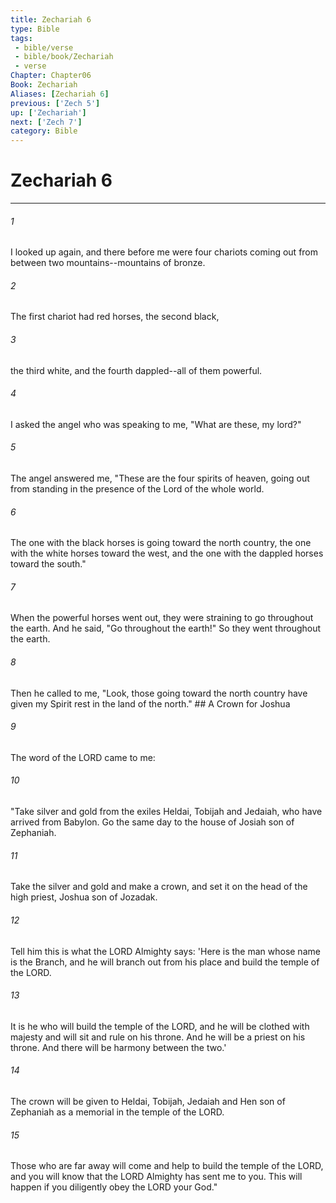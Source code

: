 ```yaml
---
title: Zechariah 6
type: Bible
tags:
 - bible/verse
 - bible/book/Zechariah
 - verse
Chapter: Chapter06
Book: Zechariah
Aliases: [Zechariah 6]
previous: ['Zech 5']
up: ['Zechariah']
next: ['Zech 7']
category: Bible
---
```

# Zechariah 6

***


###### 1 
I looked up again, and there before me were four chariots coming out from between two mountains--mountains of bronze. 

###### 2 
The first chariot had red horses, the second black, 

###### 3 
the third white, and the fourth dappled--all of them powerful. 

###### 4 
I asked the angel who was speaking to me, "What are these, my lord?" 

###### 5 
The angel answered me, "These are the four spirits of heaven, going out from standing in the presence of the Lord of the whole world. 

###### 6 
The one with the black horses is going toward the north country, the one with the white horses toward the west, and the one with the dappled horses toward the south." 

###### 7 
When the powerful horses went out, they were straining to go throughout the earth. And he said, "Go throughout the earth!" So they went throughout the earth. 

###### 8 
Then he called to me, "Look, those going toward the north country have given my Spirit rest in the land of the north." ## A Crown for Joshua 

###### 9 
The word of the LORD came to me: 

###### 10 
"Take silver and gold from the exiles Heldai, Tobijah and Jedaiah, who have arrived from Babylon. Go the same day to the house of Josiah son of Zephaniah. 

###### 11 
Take the silver and gold and make a crown, and set it on the head of the high priest, Joshua son of Jozadak. 

###### 12 
Tell him this is what the LORD Almighty says: 'Here is the man whose name is the Branch, and he will branch out from his place and build the temple of the LORD. 

###### 13 
It is he who will build the temple of the LORD, and he will be clothed with majesty and will sit and rule on his throne. And he will be a priest on his throne. And there will be harmony between the two.' 

###### 14 
The crown will be given to Heldai, Tobijah, Jedaiah and Hen son of Zephaniah as a memorial in the temple of the LORD. 

###### 15 
Those who are far away will come and help to build the temple of the LORD, and you will know that the LORD Almighty has sent me to you. This will happen if you diligently obey the LORD your God." 
